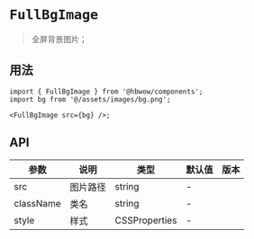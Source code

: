 # `FullBgImage`

> 全屏背景图片；

## 用法

```tsx
import { FullBgImage } from '@hbwow/components';
import bg from '@/assets/images/bg.png';

<FullBgImage src={bg} />;
```

## API

| 参数      | 说明     | 类型          | 默认值 | 版本 |
| --------- | -------- | ------------- | ------ | ---- |
| src       | 图片路径 | string        | -      |
| className | 类名     | string        | -      |
| style     | 样式     | CSSProperties | -      |
